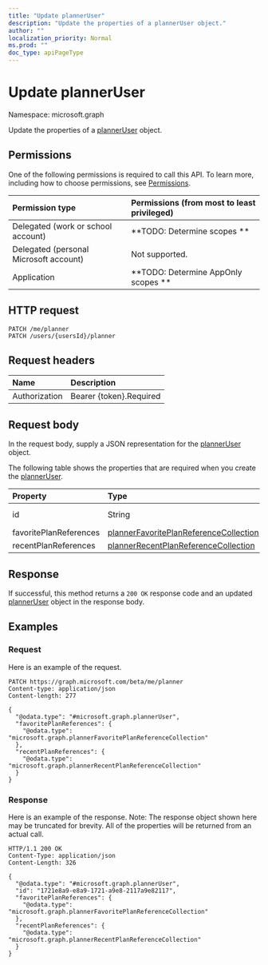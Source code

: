 ```yaml
---
title: "Update plannerUser"
description: "Update the properties of a plannerUser object."
author: ""
localization_priority: Normal
ms.prod: ""
doc_type: apiPageType
---
```


# Update plannerUser

Namespace: microsoft.graph

Update the properties of a [plannerUser](../resources/planneruser.md) object.

## Permissions
One of the following permissions is required to call this API. To learn more, including how to choose permissions, see [Permissions](/concepts/permissions-reference.md).

|Permission type|Permissions (from most to least privileged)|
|:---|:---|
|Delegated (work or school account)|**TODO: Determine scopes **|
|Delegated (personal Microsoft account)|Not supported.|
|Application|**TODO: Determine AppOnly scopes **|

## HTTP request
<!-- {
  "blockType": "ignored"
}
-->
``` http
PATCH /me/planner
PATCH /users/{usersId}/planner
```

## Request headers
|Name|Description|
|:---|:---|
|Authorization|Bearer {token}.Required|

## Request body
In the request body, supply a JSON representation for the [plannerUser](../resources/planneruser.md) object.

The following table shows the properties that are required when you create the [plannerUser](../resources/planneruser.md).

|Property|Type|Description|
|:---|:---|:---|
|id|String| Inherited from [entity](../resources/entity.md)|
|favoritePlanReferences|[plannerFavoritePlanReferenceCollection](../resources/plannerfavoriteplanreferencecollection.md)||
|recentPlanReferences|[plannerRecentPlanReferenceCollection](../resources/plannerrecentplanreferencecollection.md)||



## Response
If successful, this method returns a `200 OK` response code and an updated [plannerUser](../resources/planneruser.md) object in the response body.

## Examples

### Request
Here is an example of the request.
<!-- {
  "blockType": "request",
  "name": "update_planneruser"
}
-->
``` http
PATCH https://graph.microsoft.com/beta/me/planner
Content-type: application/json
Content-length: 277

{
  "@odata.type": "#microsoft.graph.plannerUser",
  "favoritePlanReferences": {
    "@odata.type": "microsoft.graph.plannerFavoritePlanReferenceCollection"
  },
  "recentPlanReferences": {
    "@odata.type": "microsoft.graph.plannerRecentPlanReferenceCollection"
  }
}
```

### Response
Here is an example of the response. Note: The response object shown here may be truncated for brevity. All of the properties will be returned from an actual call.
<!-- {
  "blockType": "response",
  "truncated": true
}
-->
``` http
HTTP/1.1 200 OK
Content-Type: application/json
Content-Length: 326

{
  "@odata.type": "#microsoft.graph.plannerUser",
  "id": "1721e8a9-e8a9-1721-a9e8-2117a9e82117",
  "favoritePlanReferences": {
    "@odata.type": "microsoft.graph.plannerFavoritePlanReferenceCollection"
  },
  "recentPlanReferences": {
    "@odata.type": "microsoft.graph.plannerRecentPlanReferenceCollection"
  }
}
```

